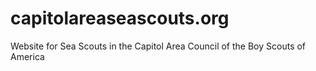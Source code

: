 capitolareaseascouts.org
========================

Website for Sea Scouts in the Capitol Area Council of the Boy Scouts of America
